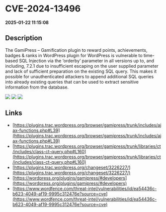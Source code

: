 # CVE-2024-13496

**2025-01-22 11:15:08**

## Description
The GamiPress – Gamification plugin to reward points, achievements, badges & ranks in WordPress plugin for WordPress is vulnerable to time-based SQL Injection via the ‘orderby’ parameter in all versions up to, and including, 7.2.1 due to insufficient escaping on the user supplied parameter and lack of sufficient preparation on the existing SQL query.  This makes it possible for unauthenticated attackers to append additional SQL queries into already existing queries that can be used to extract sensitive information from the database.

![](https://img.shields.io/static/v1?label=Score&message=7.5&color=red)
![](https://img.shields.io/static/v1?label=Severity&message=HIGH&color=red)
![](https://img.shields.io/static/v1?label=CWE&message=SQL&color=green)

## Links
- [https://plugins.trac.wordpress.org/browser/gamipress/trunk/includes/ajax-functions.php#L39](https://plugins.trac.wordpress.org/browser/gamipress/trunk/includes/ajax-functions.php#L39)
- [https://plugins.trac.wordpress.org/browser/gamipress/trunk/libraries/ct/includes/class-ct-query.php#L160](https://plugins.trac.wordpress.org/browser/gamipress/trunk/libraries/ct/includes/class-ct-query.php#L160)
- [https://plugins.trac.wordpress.org/changeset/3226227/](https://plugins.trac.wordpress.org/changeset/3226227/)
- [https://wordpress.org/plugins/gamipress/#developers](https://wordpress.org/plugins/gamipress/#developers)
- [https://www.wordfence.com/threat-intel/vulnerabilities/id/ea54436c-b623-4049-af19-9995c312476e?source=cve](https://www.wordfence.com/threat-intel/vulnerabilities/id/ea54436c-b623-4049-af19-9995c312476e?source=cve)
